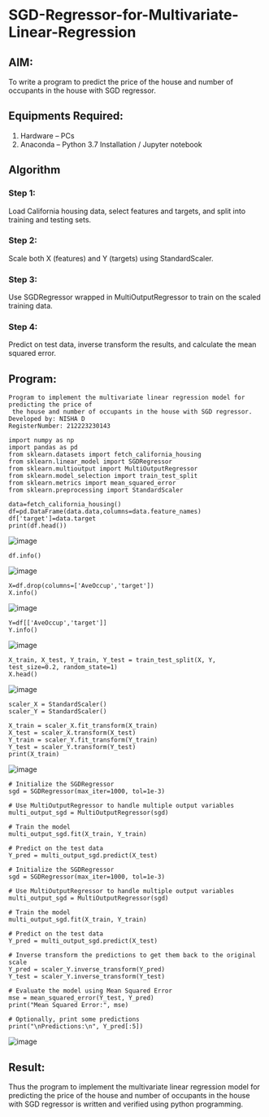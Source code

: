 # SGD-Regressor-for-Multivariate-Linear-Regression

## AIM:
To write a program to predict the price of the house and number of occupants in the house with SGD regressor.

## Equipments Required:
1. Hardware – PCs
2. Anaconda – Python 3.7 Installation / Jupyter notebook

## Algorithm
### Step 1: 
Load California housing data, select features and targets, and split into training and testing sets.
### Step 2:
Scale both X (features) and Y (targets) using StandardScaler.
### Step 3:
Use SGDRegressor wrapped in MultiOutputRegressor to train on the scaled training data.
### Step 4:
Predict on test data, inverse transform the results, and calculate the mean squared error.


## Program:
```
Program to implement the multivariate linear regression model for predicting the price of
 the house and number of occupants in the house with SGD regressor.
Developed by: NISHA D
RegisterNumber: 212223230143

import numpy as np
import pandas as pd
from sklearn.datasets import fetch_california_housing
from sklearn.linear_model import SGDRegressor
from sklearn.multioutput import MultiOutputRegressor
from sklearn.model_selection import train_test_split
from sklearn.metrics import mean_squared_error
from sklearn.preprocessing import StandardScaler

data=fetch_california_housing()
df=pd.DataFrame(data.data,columns=data.feature_names)
df['target']=data.target
print(df.head())
```
![image](https://github.com/user-attachments/assets/527a974c-4a0f-4c21-9a23-40d2d927fd51)
```
df.info()
```
![image](https://github.com/user-attachments/assets/acad642a-6879-4dd5-acf6-3a623c06bcee)
```
X=df.drop(columns=['AveOccup','target'])
X.info()
```
![image](https://github.com/user-attachments/assets/75fb51aa-d69a-4c6c-abbe-520cb0f90649)
```
Y=df[['AveOccup','target']]
Y.info()
```
![image](https://github.com/user-attachments/assets/6d9bd824-655a-4ff2-bdc8-7e139066f3e8)
```
X_train, X_test, Y_train, Y_test = train_test_split(X, Y, test_size=0.2, random_state=1)
X.head()
```
![image](https://github.com/user-attachments/assets/8efe2823-7328-459d-9667-ad5be304c9bb)

```
scaler_X = StandardScaler()
scaler_Y = StandardScaler()

X_train = scaler_X.fit_transform(X_train)
X_test = scaler_X.transform(X_test)
Y_train = scaler_Y.fit_transform(Y_train)
Y_test = scaler_Y.transform(Y_test)
print(X_train)
```
![image](https://github.com/user-attachments/assets/85f84686-2d97-48da-a96d-aba969c91e4b)

```
# Initialize the SGDRegressor
sgd = SGDRegressor(max_iter=1000, tol=1e-3)

# Use MultiOutputRegressor to handle multiple output variables
multi_output_sgd = MultiOutputRegressor(sgd)

# Train the model
multi_output_sgd.fit(X_train, Y_train)

# Predict on the test data
Y_pred = multi_output_sgd.predict(X_test)

# Initialize the SGDRegressor
sgd = SGDRegressor(max_iter=1000, tol=1e-3)

# Use MultiOutputRegressor to handle multiple output variables
multi_output_sgd = MultiOutputRegressor(sgd)

# Train the model
multi_output_sgd.fit(X_train, Y_train)

# Predict on the test data
Y_pred = multi_output_sgd.predict(X_test)

# Inverse transform the predictions to get them back to the original scale
Y_pred = scaler_Y.inverse_transform(Y_pred)
Y_test = scaler_Y.inverse_transform(Y_test)

# Evaluate the model using Mean Squared Error
mse = mean_squared_error(Y_test, Y_pred)
print("Mean Squared Error:", mse)

# Optionally, print some predictions
print("\nPredictions:\n", Y_pred[:5])
```
![image](https://github.com/user-attachments/assets/5aadc1d5-2539-4c5d-85d2-91d0caf2bb24)

## Result:
Thus the program to implement the multivariate linear regression model for predicting the price of the house and number of occupants in the house with SGD regressor is written and verified using python programming.


